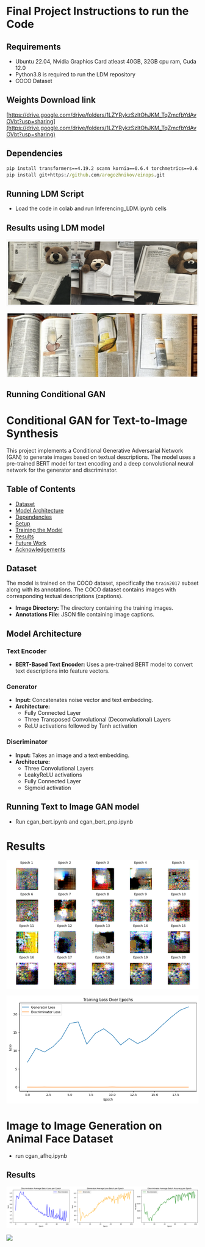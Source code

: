 # Final Project Instructions to run the Code



## Requirements

* Ubuntu 22.04, Nvidia Graphics Card atleast 40GB, 32GB cpu ram, Cuda 12.0  
* Python3.8 is required to run the LDM repository
* COCO Dataset

## Weights Download link

[https://drive.google.com/drive/folders/1LZYRykzSzItOhJKM_TqZmcfbYdAvOVbt?usp=sharing](https://drive.google.com/drive/folders/1LZYRykzSzItOhJKM_TqZmcfbYdAvOVbt?usp=sharing)

## Dependencies 

```cmd
pip install transformers==4.19.2 scann kornia==0.6.4 torchmetrics==0.6.0
pip install git+https://github.com/arogozhnikov/einops.git
```

## Running LDM Script

* Load the code in colab and run Inferencing_LDM.ipynb cells 

## Results using LDM model

![](overleaf_files/a_happy_bear.png)

![](overleaf_files/a_happy_beer.png)



## Running Conditional GAN

# Conditional GAN for Text-to-Image Synthesis

This project implements a Conditional Generative Adversarial Network (GAN) to generate images based on textual descriptions. The model uses a pre-trained BERT model for text encoding and a deep convolutional neural network for the generator and discriminator.

## Table of Contents

- [Dataset](#dataset)
- [Model Architecture](#model-architecture)
- [Dependencies](#dependencies)
- [Setup](#setup)
- [Training the Model](#training-the-model)
- [Results](#results)
- [Future Work](#future-work)
- [Acknowledgements](#acknowledgements)

## Dataset

The model is trained on the COCO dataset, specifically the `train2017` subset along with its annotations. The COCO dataset contains images with corresponding textual descriptions (captions).

- **Image Directory:** The directory containing the training images.
- **Annotations File:** JSON file containing image captions.

## Model Architecture

### Text Encoder

- **BERT-Based Text Encoder:** Uses a pre-trained BERT model to convert text descriptions into feature vectors.

### Generator

- **Input:** Concatenates noise vector and text embedding.
- **Architecture:**
  - Fully Connected Layer
  - Three Transposed Convolutional (Deconvolutional) Layers
  - ReLU activations followed by Tanh activation

### Discriminator

- **Input:** Takes an image and a text embedding.
- **Architecture:**
  - Three Convolutional Layers
  - LeakyReLU activations
  - Fully Connected Layer
  - Sigmoid activation

## Running Text to Image GAN model

* Run cgan_bert.ipynb and cgan_bert_pnp.ipynb 

# Results

![](overleaf_files/test4_stitched_image.png)

![Model Loss](overleaf_files/test4_plots.png)

# Image to Image Generation on Animal Face Dataset

* run cgan_afhq.ipynb 

## Results

![](overleaf_files/cgan_loss.png)

![](overleaf_files/cat.png)